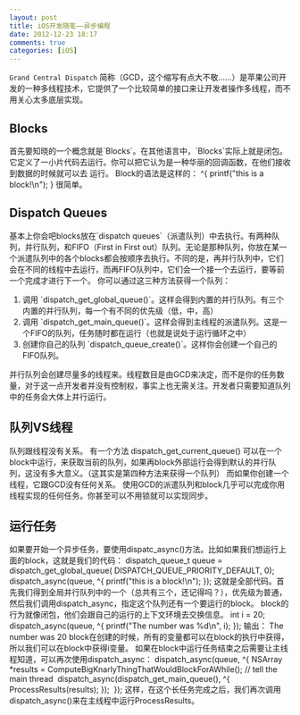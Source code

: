 ```yaml
---
layout: post
title: iOS开发随笔——异步编程
date: 2012-12-23 18:17
comments: true
categories: [iOS]
---
```

`Grand Central Dispatch` 简称（GCD，这个缩写有点大不敬……）是苹果公司开发的一种多线程技术，它提供了一个比较简单的接口来让开发者操作多线程，而不用关心太多底层实现。
<h2>Blocks</h2>
首先要知晓的一个概念就是`Blocks`。在其他语言中，`Blocks`实际上就是闭包。它定义了一小片代码去运行。你可以把它认为是一种华丽的回调函数，在他们接收到数据的时候就可以去 运行。
Block的语法是这样的：
    ^{ printf("this is a block!\n"); }     
很简单。
<h2>Dispatch Queues</h2>
基本上你会吧blocks放在`dispatch queues`（派遣队列）中去执行。有两种队列，并行队列，和FIFO（First in First out）队列。无论是那种队列，你放在某一个派遣队列中的各个blocks都会按顺序去执行。不同的是，再并行队列中，它们会在不同的线程中去运行，而再FIFO队列中，它们会一个接一个去运行，要等前一个完成才进行下一个。
你可以通过这三种方法获得一个队列：
<ol>
	<li>调用 `dispatch_get_global_queue()`。这样会得到内置的并行队列。有三个内置的并行队列，每一个有不同的优先级（低，中，高）</li>
	<li>调用 `dispatch_get_main_queue()`。这样会得到主线程的派遣队列。这是一个FIFO的队列，任务随时都在运行（也就是说处于运行循环之中）</li>
	<li>创建你自己的队列 `dispatch_queue_create()`。这样你会创建一个自己的FIFO队列。</li>
</ol>
并行队列会创建尽量多的线程来。线程数目是由GCD来决定，而不是你的任务数量，对于这一点开发者并没有控制权，事实上也无需关注。开发者只需要知道队列中的任务会大体上并行运行。
<h2>队列VS线程</h2>
队列跟线程没有关系。
有一个方法 dispatch_get_current_queue() 可以在一个block中运行，来获取当前的队列，如果再block外部运行会得到默认的并行队列，这没有多大意义。（这其实是第四种方法来获得一个队列）
而如果你创建一个线程，它跟GCD没有任何关系。
使用GCD的派遣队列和block几乎可以完成你用线程实现的任何任务。你甚至可以不用锁就可以实现同步。
<h2>运行任务</h2>
如果要开始一个异步任务，要使用dispatc_async()方法。比如如果我们想运行上面的block，这就是我们的代码：
		dispatch_queue_t queue = dispatch_get_global_queue( DISPATCH_QUEUE_PRIORITY_DEFAULT, 0);
		dispatch_async(queue, ^{ printf("this is a block!\n"); }); 
这就是全部代码。首先我们得到全局并行队列中的一个（总共有三个，还记得吗？），优先级为普通，然后我们调用dispatch_async，指定这个队列还有一个要运行的block。
block的行为就像闭包，他们会跟自己的运行的上下文环境去交换信息。
    int i = 20;    
    dispatch_async(queue, ^{ printf("The number was %d\n", i); });     
输出：
    The number was 20     
block在创建的时候，所有的变量都可以在block的执行中获得，所以我们可以在block中获得i变量。
如果在block中运行任务结束之后需要让主线程知道，可以再次使用dispatch_async：
    dispatch_async(queue, ^{ NSArray *results = ComputeBigKnarlyThingThatWouldBlockForAWhile();    
     // tell the main thread     
     dispatch_async(dispatch_get_main_queue(), ^{ ProcessResults(results); });     
    });     
这样，在这个长任务完成之后，我们再次调用dispatch_async()来在主线程中运行ProcessResults。
